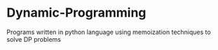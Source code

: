 # Dynamic-Programming
Programs written in python language using memoization techniques to solve DP problems
